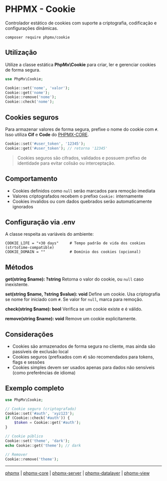 # PHPMX - Cookie

Controlador estático de cookies com suporte a criptografia, codificação e configurações dinâmicas.

```
composer require phpmx/cookie
```

## Utilização

Utilize a classe estática **PhpMx\Cookie** para criar, ler e gerenciar cookies de forma segura.

```php
use PhpMx\Cookie;

Cookie::set('nome', 'valor');
Cookie::get('nome');
Cookie::remove('nome');
Cookie::check('nome');
```

## Cookies seguros

Para armazenar valores de forma segura, prefixe o nome do cookie com `#`. Isso utiliza **Cif** e **Code** do [PHPMX-CORE](https://github.com/php-mx/phpmx-core).

```php
Cookie::set('#user_token', '12345');
Cookie::get('#user_token'); // retorna '12345'
```

> Cookies seguros são cifrados, validados e possuem prefixo de identidade para evitar colisão ou interceptação.

## Comportamento

- Cookies definidos como `null` serão marcados para remoção imediata
- Valores criptografados recebem o prefixo `Cookie:` internamente
- Cookies invalidos ou com dados quebrados serão automaticamente ignorados

## Configuração via .env

A classe respeita as variáveis do ambiente:

```env
COOKIE_LIFE = "+30 days"     # Tempo padrão de vida dos cookies (strtotime-compatible)
COOKIE_DOMAIN = ""           # Domínio dos cookies (opcional)
```

## Métodos

**get(string \$name): ?string**
Retorna o valor do cookie, ou `null` caso inexistente.

**set(string \$name, ?string \$value): void**
Define um cookie. Usa criptografia se nome for iniciado com `#`. Se valor for `null`, marca para remoção.

**check(string \$name): bool**
Verifica se um cookie existe e é válido.

**remove(string \$name): void**
Remove um cookie explicitamente.

## Considerações

- Cookies são armazenados de forma segura no cliente, mas ainda são passíveis de exclusão local
- Cookies seguros (prefixados com `#`) são recomendados para tokens, flags e sessões
- Cookies simples devem ser usados apenas para dados não sensíveis (como preferências de idioma)

## Exemplo completo

```php
use PhpMx\Cookie;

// Cookie seguro (criptografado)
Cookie::set('#auth', 'xyz123');
if (Cookie::check('#auth')) {
    $token = Cookie::get('#auth');
}

// Cookie público
Cookie::set('theme', 'dark');
echo Cookie::get('theme'); // dark

// Remover
Cookie::remove('theme');
```

---

[phpmx](https://github.com/php-mx) | [phpmx-core](https://github.com/php-mx/phpmx-core) | [phpmx-server](https://github.com/php-mx/phpmx-server) | [phpmx-datalayer](https://github.com/php-mx/phpmx-datalayer) | [phpmx-view](https://github.com/php-mx/phpmx-view)
